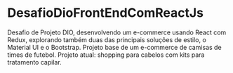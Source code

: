 # DesafioDioFrontEndComReactJs
Desafio de Projeto DIO, desenvolvendo um e-commerce usando React com Redux, explorando também duas das principais soluções de estilo, o Material UI e o Bootstrap.
Projeto base de um e-commerce de camisas de times de futebol.
Projeto atual: shopping para cabelos com kits para tratamento capilar.
